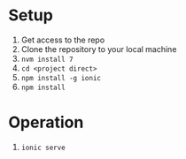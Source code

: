 # Setup

1. Get access to the repo
2. Clone the repository to your local machine
3. ```nvm install 7```
3. ```cd <project direct>```
4. ```npm install -g ionic```
5. ```npm install```

# Operation
1. ```ionic serve```
